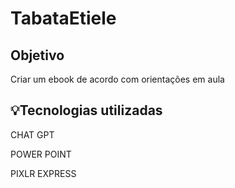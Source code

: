 # TabataEtiele

## Objetivo
Criar um ebook de acordo com orientações em aula

## 💡Tecnologias utilizadas

CHAT GPT

POWER POINT

PIXLR EXPRESS
